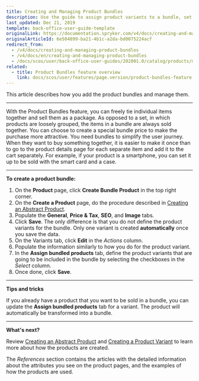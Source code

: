 ```yaml
---
title: Creating and Managing Product Bundles
description: Use the guide to assign product variants to a bundle, set its price, add SEO data and images in the Back Office.
last_updated: Dec 21, 2019
template: back-office-user-guide-template
originalLink: https://documentation.spryker.com/v4/docs/creating-and-managing-product-bundles
originalArticleId: 6e504899-ba21-4b1c-a2da-bd0075224acf
redirect_from:
  - /v4/docs/creating-and-managing-product-bundles
  - /v4/docs/en/creating-and-managing-product-bundles
  - /docs/scos/user/back-office-user-guides/202001.0/catalog/products/managing-products/creating-and-managing-product-bundles.html
related:
  - title: Product Bundles feature overview
    link: docs/scos/user/features/page.version/product-bundles-feature-overview.html
---
```


This article describes how you add the product bundles and manage them.
***
With the Product Bundles feature, you can freely tie individual items together and sell them as a package. As opposed to a set, in which products are loosely grouped, the items in a bundle are always sold together. You can choose to create a special bundle price to make the purchase more attractive.
You need bundles to simplify the user journey. When they want to buy something together, it is easier to make it once than to go to the product details page for each separate item and add it to the cart separately.
For example, if your product is a smartphone, you can set it up to be sold with the smart card and a case.
***
**To create a product bundle:**
1. On the **Product** page, click **Create Bundle Product** in the top right corner.
2. On the **Create a Product** page, do the procedure described in [Creating an Abstract Product](/docs/scos/user/back-office-user-guides/{{page.version}}/catalog/products/manage-abstract-products-and-product-bundles/create-abstract-products-and-product-bundles.html).
3. Populate the **General**, **Price & Tax**, **SEO**, and **Image** tabs.
4. Click **Save**.
    The only difference is that you do not define the product variants for the bundle.
    Only one variant is created **automatically** once you save the data.
5. On the Variants tab, click **Edit** in the _Actions_ column.
6. Populate the information similarly to how you do for the product variant.
7. In the **Assign bundled products** tab, define the product variants that are going to be included in the bundle by selecting the checkboxes in the _Select_ сolumn.
8. Once done, click **Save**.
***

**Tips and tricks**

If you already have a product that you want to be sold in a bundle, you can update the **Assign bundled products** tab for a variant. The product will automatically be transformed into a bundle.
***

**What's next?**

Review [Creating an Abstract Product](/docs/scos/user/back-office-user-guides/{{page.version}}/catalog/products/manage-abstract-products-and-product-bundles/create-abstract-products-and-product-bundles.html) and [Creating a Product Variant](/docs/scos/user/back-office-user-guides/{{page.version}}/catalog/products/manage-concrete-products/creating-product-variants.html) to learn more about how the products are created.

The _References_ section contains the articles with the detailed information about the attributes you see on the product pages, and the examples of how the products are used.
